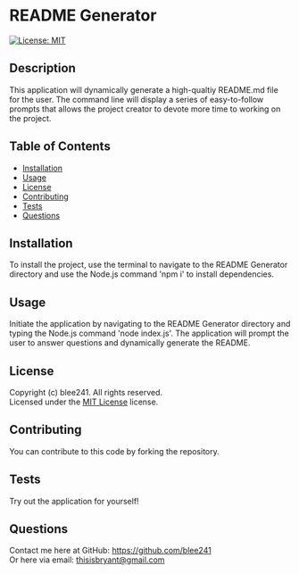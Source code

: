 # README Generator
  [![License: MIT](https://img.shields.io/badge/License-MIT-yellow.svg)](https://opensource.org/licenses/MIT)

  ## Description

  This application will dynamically generate a high-qualtiy README.md file for the user. The command line will display a series of easy-to-follow prompts that allows the project creator to devote more time to working on the project.

  ## Table of Contents

  - [Installation](#installation)
  - [Usage](#usage)
  - [License](#license)
  - [Contributing](#contributing)
  - [Tests](#tests)
  - [Questions](#questions)

  ## Installation

  To install the project, use the terminal to navigate to the README Generator directory and use the Node.js command 'npm i' to install dependencies.

  ## Usage

  Initiate the application by navigating to the README Generator directory and typing the Node.js command 'node index.js'. The application will prompt the user to answer questions and dynamically generate the README.

  ## License

  Copyright (c) blee241. All rights reserved. <br>
  Licensed under the [MIT License](LICENSE.txt) license.

  ## Contributing

  You can contribute to this code by forking the repository.

  ## Tests

  Try out the application for yourself!

  ## Questions
  
  Contact me here at GitHub: https://github.com/blee241 <br>
  Or here via email: thisisbryant@gmail.com